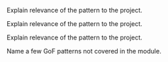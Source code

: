 <panel type="warning" header="`W11.2a` Can explain the Model View Controller (MVC) design pattern :star::star:" no-close>
  <include src="../../book/designPatterns/modelViewController/what/full.md" />
  <panel header=":dart: Evidence" expanded>

Explain relevance of the pattern to the project.

  </panel>
</panel>

<panel type="info" header="`W11.2b` Can explain the Observer design pattern :star::star::star:" no-close>
  <include src="../../book/designPatterns/observer/what/full.md" />
  <panel header=":dart: Evidence" expanded>

Explain relevance of the pattern to the project.

  </panel>
</panel>

<panel type="success" header="`W11.2c` Can explain the Abstraction Occurrence design pattern :star::star::star::star:" no-close>
  <include src="../../book/designPatterns/abstractionOccurrence/what/full.md" />
  <panel header=":dart: Evidence" expanded>

Explain relevance of the pattern to the project.

  </panel>
</panel>

<panel type="success" header="`W11.2d` Can recognize some of the GoF design patterns :star::star::star::star:" no-close>
  <include src="../../book/designPatterns/more/otherDesignPatterns/full.md" />
  <panel header=":dart: Evidence" expanded>

Name a few GoF patterns not covered in the module.

  </panel>
</panel>
